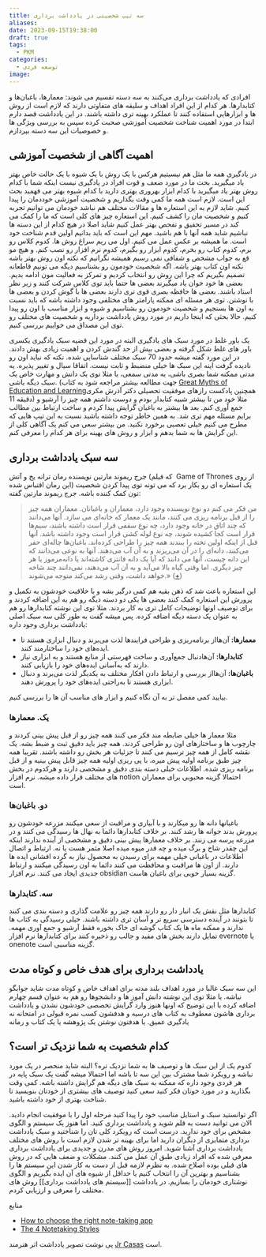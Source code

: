 ```yaml
---
title: سه تیپ شخصیتی در یادداشت برداری
aliases: 
date: 2023-09-15T19:38:00
draft: true
tags:
  - PKM
categories:
  - توسعه فردی
image:
---
```




افرادی که یادداشت برداری می‌کنند به سه دسته تقسیم می شوند: معمارها، باغبان‌ها و کتابدارها. هر کدام از این افراد اهداف و سلیقه های متفاوتی دارند که لازم است از روش ها و ابزارهایی استفاده کنند تا عملکرد بهینه تری داشته باشند. در این یادداشت قصد دارم ابتدا در مورد اهمیت شناخت شخصیت آموزشی صحبت کرده سپس به بررسی ویژگی ها و خصوصیات این سه دسته بپردازم.

## اهمیت آگاهی از شخصیت آموزشی

در یادگیری همه ما مثل هم نیسیتیم هرکس با یک روش با یک شیوه با یک حالت خاص بهتر یاد میگیرید. بحث ما در مورد ضعف و قوت افراد در یادگیری نیست اینکه شما با کدام روش بهتر یاد میگیرید با کدام ابزار بهروری بهتری دارید با کدام شیوه بهتر می فهمید بحث این است. لازم است همه ما کمی وقت بگذاریم و شخصیت آموزشی خوددمان را پیدا کنیم. شاید لازم به این استعاره ها و مقالات مختلف هم نباشد خودمان می توانیم تجربه کنیم و شخصیت مان را کشف کنیم. این استعاره چیز های کلی است که ما را کمک می کند در مسیر تحقیق و تفحص بهتر عمل کنیم شاید اصلا در هیچ کدام از این دسته ها نباشیم شاید همه آنها با هم باشید. مهم این است که باید بدانیم اولین قدم شناخت خود است. ما همیشه بر عکس عمل می کنیم. اول می ریم سراغ روش ها. کدوم کلاس رو برم، کدوم کتاب رو بخرم، کدوم ابزار رو بگیرم، کدوم نرم افزار رو نصب کنم. و هیچ مو قع به جواب مشخص و شفافی نمی رسیم همیشه نگرانیم که نکنه اون روش بهتر باشه نکنه اون کتاب بهتر باشه. اگه شخصیت خودمون رو بشناسیم دیگه می تونیم قاطعانه تصمیم بگیریم که چرا این روش رو انتخاب کردیم و تمرکز به فعالیت مون ادامه بدیم. 
بعضی ها خود خوان یاد میگیرند بعضی ها حتما باید توی کلاس شرکت کنند و زیر نظر استاد باشند. بعضی ها حافظه بصری قوی تری دارند بعضی ها با گوش کردن و بعضی ها با نوشتن. توی هر مسئله ای ممکنه پارامتر های مختلفی وجود داشته باشه که باید نسبت به اون ها بسنجیم و شخصیت خودمون رو بشناسیم و شیوه و ابزار مناسب با اون رو پیدا کنیم. حالا بحثی که اینجا داریم در مورد روش یادداشت برداریه و شخصیت های مختلف رو توی این مصداق می خواییم بررسی کنیم.

یک باور غلط در مورد سبک های یادگیری
البته در مورد این قضیه سبک یادگیری یکسری باور های غلط شکل گرفته و بعضی بیش از حد گندش کردن و اهمیت زیادی بهش دادند.
در این مورد گفته میشه حدود 70 سبک مختلف شناسایی شده. نکته که نباید اون رو نادیده گرفت اینه این سبک ها خیلی منضبط و ثابت نیست. اتفاقا سیال و تغییر پذیره. یه مدتی ممکنه شما بصری باشی، یه مدتی سمعی، یا مثلا توی یک دانش و مهارت خاص یک سبک دیگه باشی. (جهت مطالعه بیشتر مراجعه شود به کتاب  [Great Myths of Education and Learning](https://www.amazon.com/Great-Myths-Education-Learning-Psychology/dp/111870939X)همچنین پادکست رازهای موفقیت تحصیلی دکتر آذرش مکری دقیقه 11)
مثلا خود من تا بیشتر شبیه کتابدار بودم و دوست داشتم همه چیز را آرشیو و جمع آوری کنم. بعد ها بیشتر به باغبان گرایش پیدا کردم و ساخت ارتباط بین مطالب برایم مسئله مهم تری شد.
به همین خاطر توجه داشته باشید نسبت به این تیپ هایی که مطرح می کنیم خیلی تعصبی برخورد نکنید. من بیشتر سعی می کنم یک آگاهی کلی از این گرایش ها به شما بدهم و ابزار و روش های بهینه برای هر کدام را معرفی کنم.



## سه سبک یادداشت برداری
جرج ریموند مارتین نویسنده رمان ترانه یخ و آتش (که فیلم  Game of Thrones از روی این رمان اقتباس شده) یک استعاره ای رو بکار برد که می تونه توی پیدا کردن شخصیت تون کمک کننده باشه. جرج ریموند مارتین گفته:
> من فکر می کنم دو نوع نویسنده وجود دارد، معماران و باغبانان. معماران همه چیز را از قبل برنامه ریزی می کنند، مانند یک معمار که خانه‌ای می سازد. آنها می‌دانند که چند اتاق در خانه وجود دارد، چه نوع سقفی قرار است داشته باشند، سیم‌ها قرار است کجا کشیده شوند، چه نوع لوله کشی قرار است وجود داشته باشد. آنها قبل از اینکه اولین تخته را ببندند همه چیز را طراحی کرده‌اند. باغبان‌ها چاله‌ای حفر می‌کنند، دانه‌ای را در آن می‌ریزند و به آن آب می‌دهند. آنها به نوعی می‌دانند که این دانه چیست، آنها می دانند که آیا یک دانه فانتزی کاشته‌اند یا دانه‌مرموز یا هر چیز دیگری. اما وقتی گیاه بالا می‌آید و به آن آب می‌دهند، نمی‌دانند چند شاخه خواهد داشت، وقتی رشد می‌کند متوجه می‌شوند.» ([+](https://www.goodreads.com/quotes/749309-i-think-there-are-two-types-of-writers-the-architects))

این استعاره باعث شد که ذهن بقیه هم کمی درگیر بشه و با خلاقیت خودشون به تکمیل و پرورش این استعاره کمک کنند بعضی ها یکی دو دسته دیگه رو هم به این اضافه کردند و برای توصیف اونها توضیحات کامل تری به کار بردند.
مثلا توی این نوشته کتابدارها رو هم به عنوان یک دسته دیگه اضافه کرده. پس میشه گفت به طور کلی سه سبک اصلی یادداشت برداری وجود داره:

- **معمارها:** آن‌هااز برنامه‌ریزی و طراحی فرایندها لذت می‌برند و دنبال ابزاری هستند تا ایده‌های خود را ساختارمند کنند.
- **کتابدارها:** آن‌هادنبال جمع‌آوری و ساخت فهرستی از منابع هستند و به ابزاری نیاز دارند که به‌آسانی ایده‌های خود را بازیابی کنند.
- **باغبان‌ها:** آن‌هااز بررسی و ارتباط دادن افکار مختلف به یکدیگر لذت می‌برند و دنبال ابزاری هستند تا به‌راحتی ایده‌های خود را پرورش دهند.

بیایید کمی مفصل تر به آن نگاه کنیم و ابزار های مناسب آن ها را بررسی کنیم.
### یک. معمارها
مثلا معمار ها خیلی ضابطه مند فکر می کنند همه چیز رو از قبل پیش بینی کردند و چارچوب ها و ساختارهای اون رو طراحی کردند. همه چیز باید دقیق ثبت و ضبط بشه. یک نقشه کامل از همه چیز ترسیم می کنند تا جزئیات هر بخش رو داشته باشند. تقریبا همه چیز طبق برنامه اولیه پیش میره، با پی ریزی اولیه همه چیز قابل پیش بینیه و از قبل برنامه ریزی شده. اطلاعات خیلی دسته بندی دقیق و مشخصی دارند و هرکدوم در بخش های مختلف قرار داده میشه.
نرم افزار notion احتمالا گزینه محبوبی برای معماران است.

### دو. باغبان‌ها
باغبانها دانه ها رو میکارند و با آبیاری و مراقبت از سعی میکنند مزرعه خودشون رو پرورش بدند جوانه ها رشد کنند. بر خلاف کتابدارها دائما به نهال ها رسیدگی می کنند و در مزرعه پرسه می زنند. بر خلاف معمارها پیش بینی دقیق و مشخصی از آینده ندارند اینکه این چقدر شاخ و برگ میده و چه قدر میوه میده اصلا مثمر هست یا نه. ارتباط و اتصال اطلاعات در باغبانی خیلی مهمه برای رسیدن به محصول نیاز به گرده افشانی ایده ها دارند. از اون ها مراقبت و محافظت می کنند دائما به اون رسیدگی میکنند و ارتباط جدیدی ایجاد می کنند.
نرم افزار obsidian گزینه بسیار خوبی برای باغبان هاست.


### سه. کتابدارها
کتابدارها مثل نقش یک انبار دار رو دارند همه چیز رو علامت گذاری و دسته بندی می کنند تا بتونند در آینده دسترسی سریع تر و آسان تری داشته باشند. خیلی رسیدگی به کتاب ها ندارند و ممکنه ماه ها یک کتاب گوشه ای خاک بخوره فقط آرشیو و جمع آوری مهمه. تمایل دارند بخش های مفید و جالب رو ذخیره کنند
برای کتابدارها نرم افزار evernote یا onenote گزینه مناسبی است.


## یادداشت برداری برای هدف خاص و کوتاه مدت
این سه سبک غالبا در مورد اهداف بلند مدته برای اهداف خاص و کوتاه مدت شاید جوابگو نباشه.
یا مثلا توی این نوشته دانش آموز ها و دانشجوها رو هم به عنوان قسم چهارم اضافه کرده با این توضیح که اونها هنوز وارد گرایش تخصصی خودشون نشدن و یادداشت برداری هاشون معطوف به کتاب های درسیه و هدفشون کسب نمره قبولی در امتحانه نه یادگیری عمیق.
یا هدفتون نوشتن یک پژوهشه
یا یک کتاب و رمانه





## کدام شخصیت به شما نزدیک تر است؟
کدوم یک از این سبک ها و توصیف ها به شما نزدیک تره؟ البته شاید منحصر در یک مورد نباشه و رویکرد شما مشترک بین این سه تا باشه اما احتمالا میشه گفت یک سبک پایه در هر فردی وجود داره که ممکنه به سبک های دیگه هم گرایش داشته باشه. کمی وقت بگذارید و در مورد خوتان فکر کنید سعی کنید توصیف های بیشتری از خودتان بنویسید تا شناخت بهتری از خود داشته باشید.

اگر توانستید سبک و استایل مناسب خود را پیدا کنید مرحله اول را با موفقیت انجام دادید. الان می توانید دست به قلم شوید و یادداشت برداری کنید. اما هنوز یک سیستم و الگوی مشخص برای خود ندارید. درست است که رویکرد کلی تان را شناختید و سبک یادداشت برداری متمایزی از دیگران دارید اما برای بهینه تر شدن لازم است با روش های مختلف یادداشت برداری آشنا شوید. امروز روش های مدرن و جدیدی برای یادداشت برداری معرفی شده که افراد زیادی طبق آن عمل می کنند. مشکلات و ضعف هایی که در روش های قبلی بوده اصلاح شده. به نظرم لازمه قبل از دست به کار شدن این سیستم ها را بشناسیم و بهترین آن را انتخاب کنیم یا حداقل از شیوه های آن ایده بگیریم و الگوی نوشتاری خودمان را بسازیم.
در یادداشت [[سیستم های یادداشت برداری]] روش های مختلف را معرفی و ارزیابی کردم.









منابع
- [How to choose the right note-taking app](https://nesslabs.com/how-to-choose-the-right-note-taking-app)
- [The 4 Notetaking Styles](https://fortelabs.com/blog/the-4-notetaking-styles-how-to-choose-a-digital-notes-app-as-your-second-brain/)


پی نوشت
تصویر یادداشت اثر هنرمند [Jr Casas](https://www.jrcasas.com/) است.